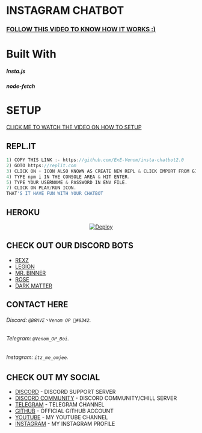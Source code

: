 # INSTAGRAM CHATBOT
### [FOLLOW THIS VIDEO TO KNOW HOW IT WORKS :)](https://youtu.be/5DZVcMSotIc/)

# Built With
<h5>Insta.js</h5>
<h5>node-fetch</h5>

# SETUP

[CLICK ME TO WATCH THE VIDEO ON HOW TO SETUP](https://youtube.com/c/VenomExE)
## REPL.IT
```js
1) COPY THIS LINK :- https://github.com/ExE-Venom/insta-chatbot2.0
2) GOTO https://replit.com
3) CLICK ON + ICON ALSO KNOWN AS CREATE NEW REPL & CLICK IMPORT FROM GITHUB AND PASTE THE GITHUB LINK FROM STEP 1 & HIT ENTER.
4) TYPE npm i IN THE CONSOLE AREA & HIT ENTER.
5) TYPE YOUR USERNAME & PASSWORD IN ENV FILE.
7) CLICK ON PLAY/RUN ICON.
THAT'S IT HAVE FUN WITH YOUR CHATBOT
```
## HEROKU
<p align="center">
        <a href="https://heroku.com/deploy?template=https://github.com/ExE-Venom/insta-chatbot2.0">
            <img src="https://www.herokucdn.com/deploy/button.svg" alt="Deploy">
        </a>
    </p>

## CHECK OUT OUR DISCORD BOTS
* [REXZ](https://discord.com/oauth2/authorize?client_id=856741116912861276&permissions=261993005047&scope=bot)
* [LEGION](https://discord.com/oauth2/authorize?client_id=843638969639239711&permissions=261993005047&scope=bot)
* [MR. BINNER](https://discord.com/oauth2/authorize?client_id=878935393360293908&permissions=261993005047&scope=bot)
* [ROSE](https://discord.com/oauth2/authorize?client_id=879589599062679552&permissions=261993005047&scope=bot)
* [DARK MATTER](https://discord.com/api/oauth2/authorize?client_id=860020302766145597&permissions=8&scope=bot)

## CONTACT HERE
###### Discord: `@BЯΛVΣ丶Venom OP 🍷#8342`. 
###### Telegram: `@Venom_OP_Boi`.
###### Instagram: `itz_me_omjee`.

## CHECK OUT MY SOCIAL
* [DISCORD](https://discord.gg/cuBErWDy68) - DISCORD SUPPORT SERVER
* [DISCORD COMMUNITY](https://discord.gg/u6QxkmKNu3) - DISCORD COMMUNITY/CHILL SERVER
* [TELEGRAM](https://t.me/ErrorCarders) - TELEGRAM CHANNEL
* [GITHUB](https://github.com/venom-exe) - OFFICIAL GITHUB ACCOUNT
* [YOUTUBE](https://www.youtube.com/c/VenomExE/) - MY YOUTUBE CHANNEL
* [INSTAGRAM](https://instagram.com/itz_me_venomop) - MY INSTAGRAM PROFILE

